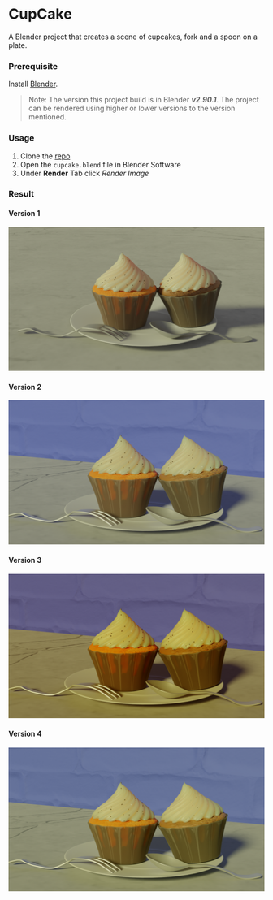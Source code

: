 # CupCake
A Blender project that creates a scene of cupcakes, fork and a spoon on a plate.

### Prerequisite
Install [Blender](https://www.blender.org/).
> Note: The version this project build is in Blender _**v2.90.1**_. The project can be rendered using higher or lower versions to the version mentioned.

### Usage
1. Clone the [repo](https://github.com/abhijithk1/CupCake)
2. Open the `cupcake.blend` file in Blender Software
3. Under **Render** Tab click _Render Image_

### Result
#### Version 1
![version 1](https://github.com/abhijithk1/CupCake/blob/main/Output/final%20scene%20v1.png)

#### Version 2
![version 2](https://github.com/abhijithk1/CupCake/blob/main/Output/final%20scene%20v2.png)

#### Version 3
![version 3](https://github.com/abhijithk1/CupCake/blob/main/Output/final%20scene%20v3.png)

#### Version 4
![version 4](https://github.com/abhijithk1/CupCake/blob/main/Output/final%20scene%20v4.png)
